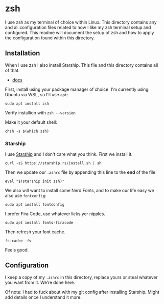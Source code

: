 # zsh

I use zsh as my terminal of choice within Linux. This directory contains any and all configuration files related to how I like my zsh terminal setup and configured. This readme will document the setup of zsh and how to apply the configuration found within this directory.

## Installation

When I use zsh I also install Starship. This file and this directory contains all of that.

* [docs](https://github.com/ohmyzsh/ohmyzsh/wiki/Installing-ZSH)

First, install using your package manager of choice. I'm currently using Ubuntu via WSL, so I'll use `apt`:

```
sudo apt install zsh
```

Verify installion with `zsh --version`

Make it your default shell:

```
chsh -s $(which zsh)
```

### Starship

I use [Starship](https://starship.rs/) and I don't care what you think. First we install it.

```
curl -sS https://starship.rs/install.sh | sh
```

Then we update our `.zshrc` file by appending this line to the **end** of the file:

```
eval "$(starship init zsh)"
```

We also will want to install some Nerd Fonts, and to make our life easy we also use `fontconfig`:

```
sudo apt install fontconfig
```

I prefer Fira Code, use whatever licks yer nipples.

```
sudo apt install fonts-firacode
```

Then refresh your font cache.

```
fc-cache -fv
```

Feels good.

## Configuration

I keep a copy of my `.zshrc` in this directory, replace yours or steal whatever you want from it. We're done here.

Of note: I had to fuck about with my git config after installing Starship. Might add details once I understand it more.
